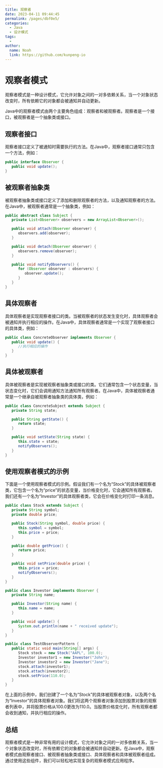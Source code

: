 ```yaml
---
title: 观察者
date: 2023-04-11 09:44:45
permalink: /pages/dbf0e5/
categories:
  - Java
  - 设计模式
tags:
  - 
author: 
  name: Noah
  link: https://github.com/kunpeng-io
---
```

# 观察者模式

观察者模式是一种设计模式，它允许对象之间的一对多依赖关系，当一个对象状态改变时，所有依赖它的对象都会被通知并自动更新。

Java中的观察者模式由两个主要角色组成：观察者和被观察者。观察者是一个接口，被观察者是一个抽象类或接口。

## 观察者接口

观察者接口定义了被通知时需要执行的方法。在Java中，观察者接口通常只包含一个方法，例如：

```java
public interface Observer {
   public void update();
}
```

## 被观察者抽象类

被观察者抽象类或接口定义了添加和删除观察者的方法，以及通知观察者的方法。在Java中，被观察者通常是一个抽象类，例如：

```java
public abstract class Subject {
   private List<Observer> observers = new ArrayList<Observer>();

   public void attach(Observer observer) {
      observers.add(observer);
   }

   public void detach(Observer observer) {
      observers.remove(observer);
   }

   public void notifyObservers() {
      for (Observer observer : observers) {
         observer.update();
      }
   }
}
```

## 具体观察者

具体观察者是实现观察者接口的类。当被观察者的状态发生变化时，具体观察者会被通知并执行相应的操作。在Java中，具体观察者通常是一个实现了观察者接口的具体类，例如：

```java
public class ConcreteObserver implements Observer {
   public void update() {
      //执行相应的操作
   }
}
```

## 具体被观察者

具体被观察者是实现被观察者抽象类或接口的类。它们通常包含一个状态变量，当状态变化时，它们会调用通知方法通知所有观察者。在Java中，具体被观察者通常是一个继承自被观察者抽象类的具体类，例如：

```java
public class ConcreteSubject extends Subject {
   private String state;

   public String getState() {
      return state;
   }

   public void setState(String state) {
      this.state = state;
      notifyObservers();
   }
}
```

## 使用观察者模式的示例

下面是一个使用观察者模式的示例。假设我们有一个名为“Stock”的具体被观察者类，它包含一个名为“price”的状态变量，当价格变化时，它会通知所有观察者。我们还有一个名为“Investor”的具体观察者类，它会在价格变化时打印一条消息。

```java
public class Stock extends Subject {
   private String symbol;
   private double price;

   public Stock(String symbol, double price) {
      this.symbol = symbol;
      this.price = price;
   }

   public double getPrice() {
      return price;
   }

   public void setPrice(double price) {
      this.price = price;
      notifyObservers();
   }
}

public class Investor implements Observer {
   private String name;

   public Investor(String name) {
      this.name = name;
   }

   public void update() {
      System.out.println(name + " received update");
   }
}

public class TestObserverPattern {
   public static void main(String[] args) {
      Stock stock = new Stock("AAPL", 100.0);
      Investor investor1 = new Investor("John");
      Investor investor2 = new Investor("Jane");
      stock.attach(investor1);
      stock.attach(investor2);
      stock.setPrice(110.0);
   }
}
```

在上面的示例中，我们创建了一个名为“Stock”的具体被观察者对象，以及两个名为“Investor”的具体观察者对象。我们将这两个观察者对象添加到股票对象的观察者列表中，并将股票价格从100.0更改为110.0。当股票价格变化时，所有观察者都会收到通知，并执行相应的操作。

## 总结

观察者模式是一种非常有用的设计模式，它允许对象之间的一对多依赖关系，当一个对象状态改变时，所有依赖它的对象都会被通知并自动更新。在Java中，观察者模式由观察者接口、被观察者抽象类或接口、具体观察者和具体被观察者组成。通过使用这些组件，我们可以轻松地实现复杂的观察者模式应用程序。